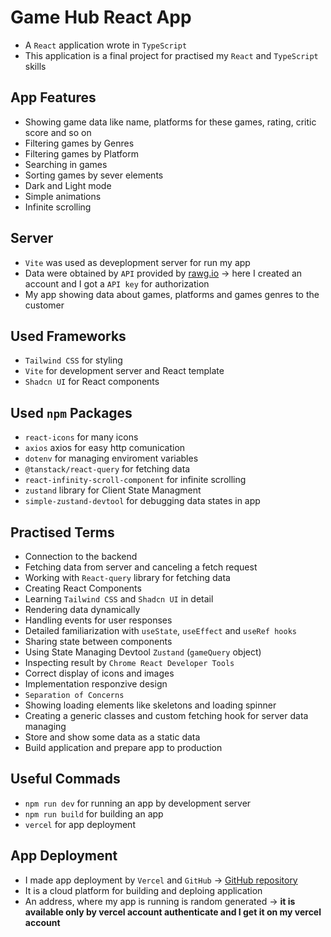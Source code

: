 # Game Hub React App

- A `React` application wrote in `TypeScript`
- This application is a final project for practised my `React` and `TypeScript` skills

## App Features

- Showing game data like name, platforms for these games, rating, critic score and so on
- Filtering games by Genres
- Filtering games by Platform
- Searching in games
- Sorting games by sever elements
- Dark and Light mode
- Simple animations
- Infinite scrolling

## Server

- `Vite` was used as deveplopment server for run my app
- Data were obtained by `API` provided by [rawg.io](https://rawg.io) -> here I created an account and I got a `API key` for authorization
- My app showing data about games, platforms and games genres to the customer

## Used Frameworks

- `Tailwind CSS` for styling
- `Vite` for development server and React template
- `Shadcn UI` for React components

## Used `npm` Packages

- `react-icons` for many icons
- `axios` axios for easy http comunication
- `dotenv` for managing enviroment variables
- `@tanstack/react-query` for fetching data
- `react-infinity-scroll-component` for infinite scrolling
- `zustand` library for Client State Managment
- `simple-zustand-devtool` for debugging data states in app

## Practised Terms

- Connection to the backend
- Fetching data from server and canceling a fetch request
- Working with `React-query` library for fetching data
- Creating React Components
- Learning `Tailwind CSS` and `Shadcn UI` in detail
- Rendering data dynamically
- Handling events for user responses
- Detailed familiarization with `useState`, `useEffect` and `useRef hooks`
- Sharing state between components
- Using State Managing Devtool `Zustand` (`gameQuery` object)
- Inspecting result by `Chrome React Developer Tools`
- Correct display of icons and images
- Implementation responzive design
- `Separation of Concerns`
- Showing loading elements like skeletons and loading spinner
- Creating a generic classes and custom fetching hook for server data managing
- Store and show some data as a static data
- Build application and prepare app to production

## Useful Commads

- `npm run dev` for running an app by development server
- `npm run build` for building an app
- `vercel` for app deployment

## App Deployment

- I made app deployment by `Vercel` and `GitHub` -> [GitHub repository](https://github.com/BercikOndrej/React-game-hub)
- It is a cloud platform for building and deploing application
- An address, where my app is running is random generated -> **it is available only by vercel account authenticate and I get it on my vercel account**
